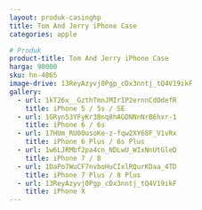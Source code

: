 ```yaml
---
layout: produk-casinghp
title: Tom And Jerry iPhone Case
categories: apple

# Produk
product-title: Tom And Jerry iPhone Case
harga: 90000
sku: hn-4865
image-drive: 13ReyAzyvj0Pgp_cDx3nntj_tQ4V19ikF
gallery:
  - url: 1kT26x__GzthTmnJMIrIP2ernnCdOdefR
    title: iPhone 5 / 5s / SE
  - url: 1GRyn53YFyKr3Bnq8hAGDNNnNrB6hxr-1
    title: iPhone 6 / 6s
  - url: 17HUm_RU0OusoKe-z-fqw2XY68F_V1vRx
    title: iPhone 6 Plus / 6s Plus
  - url: 1w6LJRMbf2pa4cn_NDLwU_WIxNnUtGleD
    title: iPhone 7 / 8
  - url: 1DaPo7WuCF7nvboHuCIxlRQurKDaa_4TD
    title: iPhone 7 Plus / 8 Plus
  - url: 13ReyAzyvj0Pgp_cDx3nntj_tQ4V19ikF
    title: iPhone X
---
```


